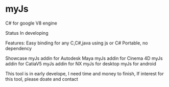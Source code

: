 # myJs
C# for google V8 engine

Status
In developing

Features:
Easy binding for any C,C#,java using js or C#
Portable, no dependency

Showcase
myJs addin for Autodesk Maya
myJs addin for Cinema 4D
myJs addin for CatiaV5
myJs addin for NX
myJs for desktop
myJs for android

This tool is in early develope, I need time and money to finish,
If interest for this tool, please doate and contact
